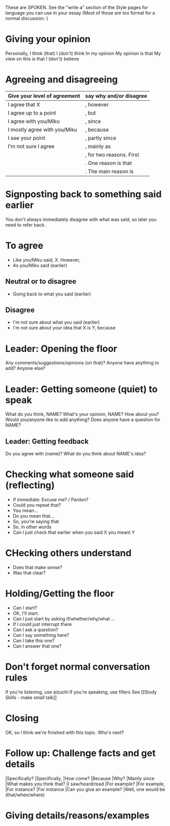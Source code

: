 
These are SPOKEN. See the "write a" section of the Style pages for language you can use in your essay (Most of those are too formal for a normal discussion. )

# Giving your opinion
Personally, I think (that)
I (don't) think
In my opinion
My opinion is that
My view on this is that
I (don't) believe

# Agreeing and disagreeing
|Give your level of agreement 	|say why and/or disagree
|--------------------------------|------------------------
|I agree that X  				|, however
|I agree up to a point			|, but
|I agree with you/Miku 			|, since
|I mostly agree with you/Miku 	|, because
|I see your point	 			|, partly since
|I'm not sure I agree 			|, mainly as
|								|, for two reasons. First
|								|. One reason is that
|								|. The main reason is

# Signposting back to something said earlier
You don't always immediately disagree with what was said, so later you need to refer back.

# To agree
* Like you/Miku said, X. However,
* As you/Miku said (earlier)

## Neutral or to disagree
* Going back to what you said (earlier)

## Disagree
* I'm not sure about what you said (earlier)
* I'm not sure about your idea that X is Y, because


# Leader: Opening the floor
Any comments/suggestions/opinions (on that)?
Anyone have anything to add?
Anyone else?

# Leader: Getting someone (quiet) to speak
What do you think, NAME?
What's your opinion, NAME?
How about you?
Would you/anyone like to add anything?
Does anyone have a question for NAME?


## Leader: Getting feedback
Do you agree with (name)?
What do you think about NAME's idea?


# Checking what someone said (reflecting)
* If immediate: Excuse me? / Pardon?
* Could you repeat that?
* You mean...
* Do you mean that...
* So, you're saying that
* So, in other words
* Can I just check that earlier when you said X you meant Y

# CHecking others understand
* Does that make sense?
* Was that clear?


# Holding/Getting the floor
* Can I start?
* OK, I'll start.
* Can I just start by asking if/whether/why/what ...
* If I could just interrupt there
* Can I ask a question?
* Can I say something here?
* Can I take this one?
* Can I answer that one?

# Don't forget normal conversation rules
If you're listening, use aizuchi
If you're speaking, use fillers
See [[Study Skills - make small talk]]

# Closing
OK, so I think we're finished with this topic. Who's next?


# Follow up: Challenge facts and get details
|Specifically?       		|Specifically,
|How come?                   |Because
|Why?                        |Mainly since
|What makes you think that?  |I saw/heard/read
|For example?                |For example,
|For instance?               |For instance
|Can you give an example?    |Well, one would be (that/when/where)


# Giving details/reasons/examples

